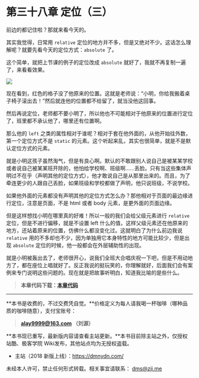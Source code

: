 第三十八章 定位（三）
===
前边的都记住啦？那就来看今天的。

其实我觉得，日常用 `relative` 定位的地方并不多，但是又绝对不少。这话怎么理解呢？就要先看今天的定位方式：`absolute` 了。

这个简单，就把上节课的例子的定位改成 `absolute` 就好了，我就不再复制一遍了，来看看效果。

![](http://coffee.zji.me/imgs/38-1.png)

现在看到，红色的格子没了他原来的位置。这就是老师说：“小明，你给我搬着桌子椅子滚出去！”然后就连他的位置都不给留了，就当没他这回事。

然后再说定位，老师都不要小明了，所以他也不可能相对于他原来的位置进行定位了，班里都不承认他了，哪里还有位置啊。

那么他的 `left` 之类的属性相对于谁呢？相对于套在他外面的，从他开始往外数，第一个定位方式不是 `static` 的元素。这个听起来乱，其实也很简单，就是不是默认定位方式的元素。

就是小明这孩子虽然淘气，但是有良心啊。默认的不敢跟别人说自己是被某某学校或者说自己被某某班开除的，他怕给学校啊、班级啊……丢脸。只有当这些集体声明过不在乎（声明其他的定位方式），他才敢说自己是从那里出来的。而且，为了牵连更少的人跟自己丢脸，如果班级和学校都做了声明，他只说班级，不说学校。

如果他外面的元素都没有声明其他的定位方式怎么办？那他相对于页面的最边缘进行定位，注意是页面，不是 html 或者 body 元素，是更外面的页面边缘。

但是这样想找小明在哪里真的好难！所以一般的我们会给父级元素进行 `relative` 定位，但是不进行偏移，就是不设置 left 什么的值，这样父级元素还在他原来的地方，还站着原来的位置，仿佛什么都没变化过。这就明白了为什么前边我说 `relative`  用的不多却也不少，因为单独用它本身特性的地方可能比较少，但是出现 `absolute` 定位的时候，他一般都会在外层辅助性的出现。

就是小明被轰出去了，老师很开心，说我们全班大合唱庆祝一下吧，但是不用动地方了，都在座位上唱就好了。反正我说的挺玩笑的，你理解就好，后面我们会有案例来专门说明这些问题的。现在就是把故事听明白，知道我比喻的是些什么。

> **本章代码下载：[本章代码](http://coffee.zji.me/show-code/38.zip)**

---

**本书是收费的，不过交费凭自觉。**价格定义为每人请我喝一杯咖啡（哪种品质的咖啡随意），支付宝账号：

> **alay9999@163.com  （刘源）**

**本书现已重写，最新版内容请查看主站更新。**本书目前除主站之外，仅授权站酷、极客学院 Wiki发布，其他站点均为无授权盗载。

* 主站（2018 新版上线）：https://dmnydn.com/

未经本人许可，禁止任何形式转载。相关事宜请联系： dms@zji.me